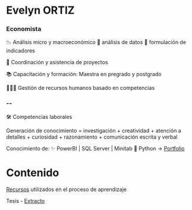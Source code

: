 # Evelyn ORTIZ
### Economista



📉  Análisis micro y macroeconómico         🧾 análisis de datos         📍 formulación de indicadores

📏 Coordinación y asistencia de proyectos

📚  Capacitación y formación: Maestra en pregrado y postgrado

🧑‍🤝‍🧑 Gestión de recursos humanos basado en competencias


### --

🛠️ Competencias laborales 

   Generación de conocimiento = investigación + creatividad + atención a detalles + curiosidad + razonamiento + comunicación escrita y verbal  
 
   Conocimiento de:  ✨ PowerBI   |  SQL Server  |   Minitab      🐍 Python  →    [Portfolio](https://github.com/EvelynOr/4.Portafolio)


# Contenido




[Recursos](https://github.com/EvelynOr/Publicaciones) utilizados en el proceso de aprendizaje


Tesis - [Extracto](https://github.com/EvelynOr/EvelynOr/tree/main/Tesis)
